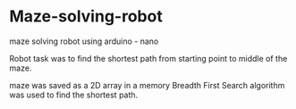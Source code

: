 # Maze-solving-robot
maze solving robot using arduino - nano

Robot task was to find the shortest path from starting point to middle of the maze.

maze was saved as a 2D array in a memory
Breadth First Search algorithm was used to find the shortest path. 

